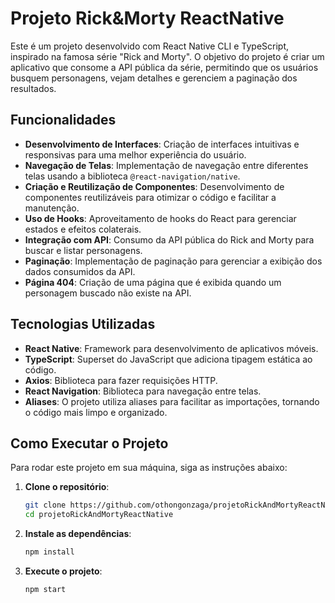# Projeto Rick&Morty ReactNative

Este é um projeto desenvolvido com React Native CLI e TypeScript, inspirado na famosa série "Rick and Morty". O objetivo do projeto é criar um aplicativo que consome a API pública da série, permitindo que os usuários busquem personagens, vejam detalhes e gerenciem a paginação dos resultados.

## Funcionalidades

- **Desenvolvimento de Interfaces**: Criação de interfaces intuitivas e responsivas para uma melhor experiência do usuário.
- **Navegação de Telas**: Implementação de navegação entre diferentes telas usando a biblioteca `@react-navigation/native`.
- **Criação e Reutilização de Componentes**: Desenvolvimento de componentes reutilizáveis para otimizar o código e facilitar a manutenção.
- **Uso de Hooks**: Aproveitamento de hooks do React para gerenciar estados e efeitos colaterais.
- **Integração com API**: Consumo da API pública do Rick and Morty para buscar e listar personagens.
- **Paginação**: Implementação de paginação para gerenciar a exibição dos dados consumidos da API.
- **Página 404**: Criação de uma página que é exibida quando um personagem buscado não existe na API.

## Tecnologias Utilizadas

- **React Native**: Framework para desenvolvimento de aplicativos móveis.
- **TypeScript**: Superset do JavaScript que adiciona tipagem estática ao código.
- **Axios**: Biblioteca para fazer requisições HTTP.
- **React Navigation**: Biblioteca para navegação entre telas.
- **Aliases**: O projeto utiliza aliases para facilitar as importações, tornando o código mais limpo e organizado.

## Como Executar o Projeto

Para rodar este projeto em sua máquina, siga as instruções abaixo:

1. **Clone o repositório**:
   ```bash
   git clone https://github.com/othongonzaga/projetoRickAndMortyReactNative.git
   cd projetoRickAndMortyReactNative
   
2. **Instale as dependências**:
   ```bash
   npm install

3. **Execute o projeto**:
   ```bash
   npm start
